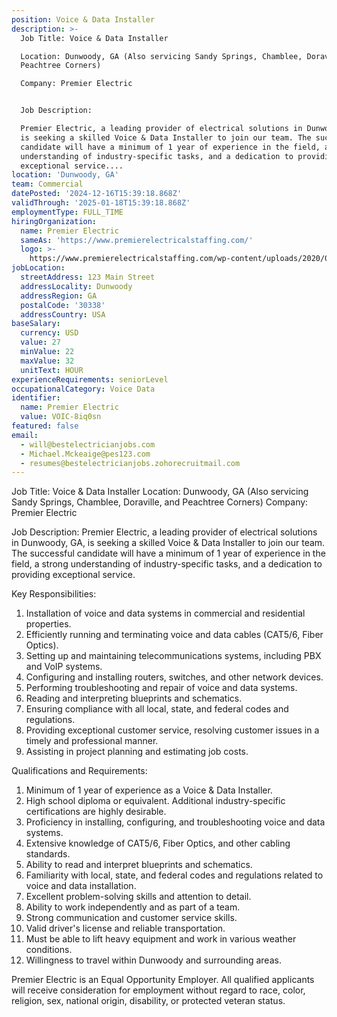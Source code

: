 ```yaml
---
position: Voice & Data Installer
description: >-
  Job Title: Voice & Data Installer

  Location: Dunwoody, GA (Also servicing Sandy Springs, Chamblee, Doraville, and
  Peachtree Corners)

  Company: Premier Electric


  Job Description:

  Premier Electric, a leading provider of electrical solutions in Dunwoody, GA,
  is seeking a skilled Voice & Data Installer to join our team. The successful
  candidate will have a minimum of 1 year of experience in the field, a strong
  understanding of industry-specific tasks, and a dedication to providing
  exceptional service....
location: 'Dunwoody, GA'
team: Commercial
datePosted: '2024-12-16T15:39:18.868Z'
validThrough: '2025-01-18T15:39:18.868Z'
employmentType: FULL_TIME
hiringOrganization:
  name: Premier Electric
  sameAs: 'https://www.premierelectricalstaffing.com/'
  logo: >-
    https://www.premierelectricalstaffing.com/wp-content/uploads/2020/05/Premier-Electrical-Staffing-logo.png
jobLocation:
  streetAddress: 123 Main Street
  addressLocality: Dunwoody
  addressRegion: GA
  postalCode: '30338'
  addressCountry: USA
baseSalary:
  currency: USD
  value: 27
  minValue: 22
  maxValue: 32
  unitText: HOUR
experienceRequirements: seniorLevel
occupationalCategory: Voice Data
identifier:
  name: Premier Electric
  value: VOIC-8iq0sn
featured: false
email:
  - will@bestelectricianjobs.com
  - Michael.Mckeaige@pes123.com
  - resumes@bestelectricianjobs.zohorecruitmail.com
---
```




Job Title: Voice & Data Installer
Location: Dunwoody, GA (Also servicing Sandy Springs, Chamblee, Doraville, and Peachtree Corners)
Company: Premier Electric

Job Description:
Premier Electric, a leading provider of electrical solutions in Dunwoody, GA, is seeking a skilled Voice & Data Installer to join our team. The successful candidate will have a minimum of 1 year of experience in the field, a strong understanding of industry-specific tasks, and a dedication to providing exceptional service.

Key Responsibilities:

1. Installation of voice and data systems in commercial and residential properties.
2. Efficiently running and terminating voice and data cables (CAT5/6, Fiber Optics).
3. Setting up and maintaining telecommunications systems, including PBX and VoIP systems.
4. Configuring and installing routers, switches, and other network devices.
5. Performing troubleshooting and repair of voice and data systems.
6. Reading and interpreting blueprints and schematics.
7. Ensuring compliance with all local, state, and federal codes and regulations.
8. Providing exceptional customer service, resolving customer issues in a timely and professional manner.
9. Assisting in project planning and estimating job costs.

Qualifications and Requirements:

1. Minimum of 1 year of experience as a Voice & Data Installer.
2. High school diploma or equivalent. Additional industry-specific certifications are highly desirable.
3. Proficiency in installing, configuring, and troubleshooting voice and data systems.
4. Extensive knowledge of CAT5/6, Fiber Optics, and other cabling standards.
5. Ability to read and interpret blueprints and schematics.
6. Familiarity with local, state, and federal codes and regulations related to voice and data installation.
7. Excellent problem-solving skills and attention to detail.
8. Ability to work independently and as part of a team.
9. Strong communication and customer service skills.
10. Valid driver's license and reliable transportation.
11. Must be able to lift heavy equipment and work in various weather conditions.
12. Willingness to travel within Dunwoody and surrounding areas.

Premier Electric is an Equal Opportunity Employer. All qualified applicants will receive consideration for employment without regard to race, color, religion, sex, national origin, disability, or protected veteran status.
